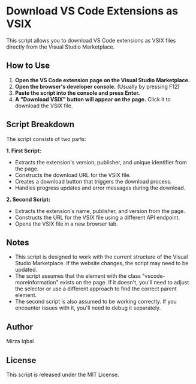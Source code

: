 # Download VS Code Extensions as VSIX

This script allows you to download VS Code extensions as VSIX files directly from the Visual Studio Marketplace.

## How to Use

1. **Open the VS Code extension page on the Visual Studio Marketplace.**
2. **Open the browser's developer console.** (Usually by pressing F12)
3. **Paste the script into the console and press Enter.**
4. **A "Download VSIX" button will appear on the page.** Click it to download the VSIX file.

## Script Breakdown

The script consists of two parts:

**1. First Script:**

- Extracts the extension's version, publisher, and unique identifier from the page.
- Constructs the download URL for the VSIX file.
- Creates a download button that triggers the download process.
- Handles progress updates and error messages during the download.

**2. Second Script:**

- Extracts the extension's name, publisher, and version from the page.
- Constructs the URL for the VSIX file using a different API endpoint.
- Opens the VSIX file in a new browser tab.

## Notes

- This script is designed to work with the current structure of the Visual Studio Marketplace. If the website changes, the script may need to be updated.
- The script assumes that the element with the class "vscode-moreinformation" exists on the page. If it doesn't, you'll need to adjust the selector or use a different approach to find the correct parent element.
- The second script is also assumed to be working correctly. If you encounter issues with it, you'll need to debug it separately.

## Author

Mirza Iqbal

## License

This script is released under the MIT License.
